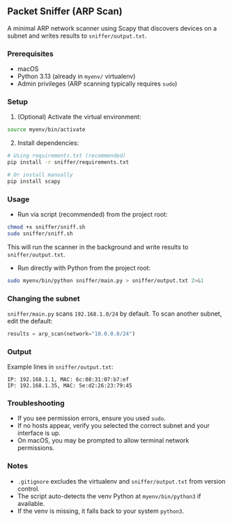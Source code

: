 ## Packet Sniffer (ARP Scan)

A minimal ARP network scanner using Scapy that discovers devices on a subnet and writes results to `sniffer/output.txt`.

### Prerequisites
- macOS
- Python 3.13 (already in `myenv/` virtualenv)
- Admin privileges (ARP scanning typically requires `sudo`)

### Setup
1. (Optional) Activate the virtual environment:
```bash
source myenv/bin/activate
```
2. Install dependencies:
```bash
# Using requirements.txt (recommended)
pip install -r sniffer/requirements.txt

# Or install manually
pip install scapy
```

### Usage
- Run via script (recommended) from the project root:
```bash
chmod +x sniffer/sniff.sh
sudo sniffer/sniff.sh
```
This will run the scanner in the background and write results to `sniffer/output.txt`.

- Run directly with Python from the project root:
```bash
sudo myenv/bin/python sniffer/main.py > sniffer/output.txt 2>&1
```

### Changing the subnet
`sniffer/main.py` scans `192.168.1.0/24` by default. To scan another subnet, edit the default:
```python
results = arp_scan(network="10.0.0.0/24")
```

### Output
Example lines in `sniffer/output.txt`:
```text
IP: 192.168.1.1, MAC: 6c:08:31:07:b7:ef
IP: 192.168.1.35, MAC: 5e:d2:26:23:79:45
```

### Troubleshooting
- If you see permission errors, ensure you used `sudo`.
- If no hosts appear, verify you selected the correct subnet and your interface is up.
- On macOS, you may be prompted to allow terminal network permissions.

### Notes
- `.gitignore` excludes the virtualenv and `sniffer/output.txt` from version control.
- The script auto-detects the venv Python at `myenv/bin/python3` if available.
- If the venv is missing, it falls back to your system `python3`.
